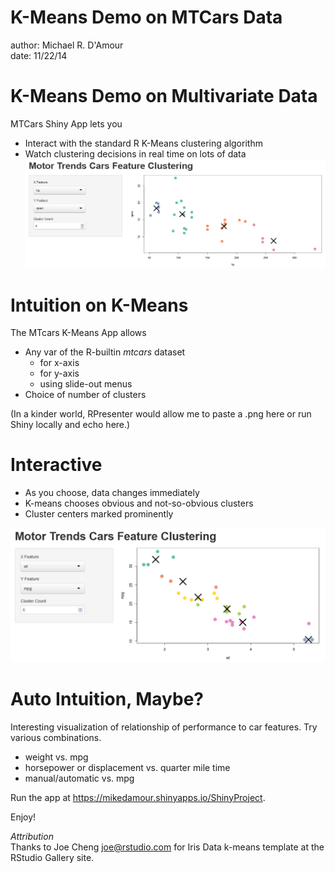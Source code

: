 K-Means Demo on MTCars Data
========================================================
author: Michael R. D'Amour  
date: 11/22/14

K-Means Demo on Multivariate Data
========================================================

 
MTCars Shiny App lets you
- Interact with the standard R K-Means clustering algorithm
- Watch clustering decisions in real time on lots of data
![Figure 1](mtcars_qsec_hp.png)



Intuition on K-Means
========================================================
The MTcars K-Means App allows  

- Any var of the R-builtin *mtcars* dataset  
    - for x-axis  
    - for y-axis 
    - using slide-out menus
- Choice of number of clusters  

(In a kinder world, RPresenter would allow me to paste a .png here or run Shiny locally and echo here.)

Interactive 
===
- As you choose, data changes immediately
- K-means chooses obvious and not-so-obvious clusters 
- Cluster centers marked prominently  

![Figure 1](mtcars_mpg_wt_6.png)


Auto Intuition, Maybe?
===
Interesting visualization of relationship of performance to car features. Try various combinations.  
- weight vs. mpg
- horsepower or displacement vs. quarter mile time
- manual/automatic vs. mpg  

Run the app at https://mikedamour.shinyapps.io/ShinyProject.

Enjoy!

*Attribution*  
Thanks to Joe Cheng <joe@rstudio.com> for Iris Data k-means template at the RStudio Gallery site.
